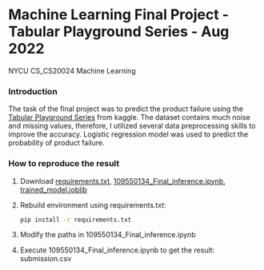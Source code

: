 # Machine Learning Final Project - Tabular Playground Series - Aug 2022
NYCU CS_CS20024 Machine Learning
### Introduction
The task of the final project was to predict the product failure using the [Tabular Playground Series](https://www.kaggle.com/competitions/tabular-playground-series-aug-2022/overview) from kaggle. The dataset contains much noise and missing values, therefore, I utilized several data preprocessing skills to improve the accuracy. Logistic regression model was used to predict the  probability of product failure.
### How to reproduce the result
1. Download [requirements.txt](https://github.com/sheepycat/NYCU_ML_final_project/blob/main/requirements.txt), [109550134_Final_inference.ipynb](https://github.com/sheepycat/NYCU_ML_final_project/blob/main/109550134_Final_inference.ipynb), [trained_model.joblib](https://github.com/sheepycat/NYCU_ML_final_project/blob/main/trained_model.joblib)
2. Rebuild environment using requirements.txt:

    ```sh
    pip install -r requirements.txt
    ```
3. Modify the paths in 109550134_Final_inference.ipynb
4. Execute 109550134_Final_inference.ipynb to get the result: submission.csv

